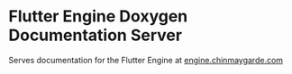 # Flutter Engine Doxygen Documentation Server

Serves documentation for the Flutter Engine at [engine.chinmaygarde.com](https://engine.chinmaygarde.com)
